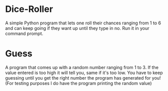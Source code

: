 # Dice-Roller
A simple Python program that lets one roll their chances ranging from 1 to 6 and can keep going if they want up until they type in no. Run it in your command prompt.

# Guess
A program that comes up with a random number ranging from 1 to 3. If the value entered is too high it will tell you, same if it's too low. You have to keep guessing until you get the right number the program has generated for you! (For testing purposes I do have the program printing the random value)
